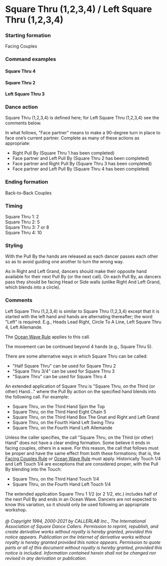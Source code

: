 
# Square Thru (1,2,3,4) / Left Square Thru (1,2,3,4)

### Starting formation

Facing Couples

### Command examples

#### Square Thru 4
#### Square Thru 2
#### Left Square Thru 3

### Dance action

Square Thru (1,2,3,4) is defined here; for Left Square Thru (1,2,3,4) see the comments below.

In what follows, "Face partner" means to make a 90-degree turn in place
to face one’s current partner.
Complete as many of these actions as appropriate:

- Right Pull By (Square Thru 1 has been completed)
- Face partner and Left Pull By (Square Thru 2 has been completed)
- Face partner and Right Pull By (Square Thru 3 has been completed)
- Face partner and Left Pull By (Square Thru 4 has been completed)

### Ending formation

Back-to-Back Couples

### Timing

Square Thru 1: 2  
Square Thru 2: 5  
Square Thru 3: 7 or 8  
Square Thru 4: 10

### Styling


With the Pull By the hands are released as each dancer passes each other
so as to avoid guiding one another to turn the wrong way.

As in Right and Left Grand, dancers should make their opposite hand
available for their next Pull By (or the next call). On each Pull By,
as dancers pass they should be facing Head or Side walls
(unlike Right And Left Grand, which blends into a circle).

### Comments

Left Square Thru (1,2,3,4) is similar to Square Thru (1,2,3,4) except
that it is started with the left hand and hands are alternating thereafter;
the word "Left" is required.
E.g., Heads Lead Right, Circle To A Line, Left Square Thru 4, Left Allemande.

The [Ocean Wave Rule](../b2/ocean_wave_rule.md) applies to this call.

The movement can be continued beyond 4 hands (e.g., Square Thru 5).

There are some alternative ways in which Square Thru can be called:

- "Half Square Thru" can be used for Square Thru 2
- "Square Thru 3/4" can be used for Square Thru 3
- "Square Thru" can be used for Square Thru 4


An extended application of Square Thru is
"Square Thru, on the Third (or other) Hand..."
where the Pull By action on the specified hand
blends into the following call. For example:

- Square Thru, on the Third Hand Spin the Top
- Square Thru, on the Third Hand Eight Chain 5
- Square Thru, on the Third Hand Box The Gnat and Right and Left Grand
- Square Thru, on the Fourth Hand Left Swing Thru
- Square Thru, on the Fourth Hand Left Allemande


Unless the caller specifies, the call
"Square Thru, on the Third (or other) Hand"
does not have a clear ending formation.
Some believe it ends in facing couples, others in a wave.
For this reason, the call that follows must be proper and have the same
effect from both these formations; that is, the [Facing Couples Rule](../b2/facing_couples_rule.md) or
[Ocean Wave Rule](../b2/ocean_wave_rule.md) must apply. Historically Touch 1/4 and Left Touch 1/4 are
exceptions that are considered proper, with the Pull By blending into the Touch:

- Square Thru, on the Third Hand Touch 1/4
- Square Thru, on the Fourth Hand Left Touch 1/4


The extended application Square Thru 1 1/2 (or 2 1/2, etc.)
includes half of the next Pull By and ends in an Ocean Wave.
Dancers are not expected to know this variation, so it should only
be used following an appropriate workshop.

###### @ Copyright 1994, 2000-2021 by CALLERLAB Inc., The International Association of Square Dance Callers. Permission to reprint, republish, and create derivative works without royalty is hereby granted, provided this notice appears. Publication on the Internet of derivative works without royalty is hereby granted provided this notice appears. Permission to quote parts or all of this document without royalty is hereby granted, provided this notice is included. Information contained herein shall not be changed nor revised in any derivation or publication.
